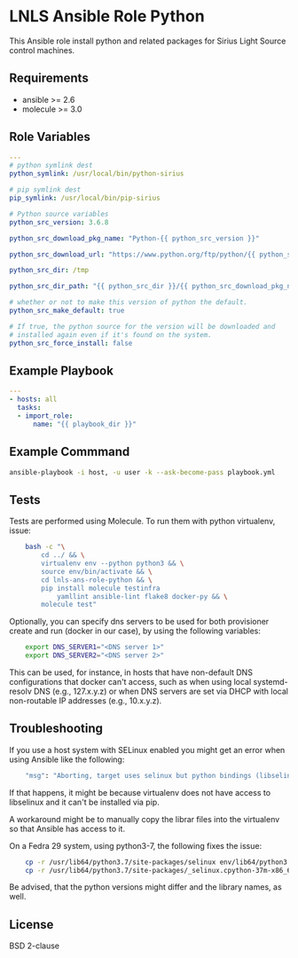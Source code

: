 LNLS Ansible Role Python
=======================

This Ansible role install python and related packages for Sirius Light Source control machines.

## Requirements

- ansible >= 2.6
- molecule >= 3.0

## Role Variables

```yaml
---
# python symlink dest
python_symlink: /usr/local/bin/python-sirius

# pip symlink dest
pip_symlink: /usr/local/bin/pip-sirius

# Python source variables
python_src_version: 3.6.8

python_src_download_pkg_name: "Python-{{ python_src_version }}"

python_src_download_url: "https://www.python.org/ftp/python/{{ python_src_version }}/{{ python_src_download_pkg_name }}.tgz"

python_src_dir: /tmp

python_src_dir_path: "{{ python_src_dir }}/{{ python_src_download_pkg_name }}"

# whether or not to make this version of python the default.
python_src_make_default: true

# If true, the python source for the version will be downloaded and
# installed again even if it's found on the system.
python_src_force_install: false
```

## Example Playbook

```yaml
---
- hosts: all
  tasks:
  - import_role:
      name: "{{ playbook_dir }}"
```

## Example Commmand

```bash
ansible-playbook -i host, -u user -k --ask-become-pass playbook.yml
```

## Tests

Tests are performed using Molecule. To run them with python virtualenv, issue:

```bash
    bash -c "\
        cd ../ && \
        virtualenv env --python python3 && \
        source env/bin/activate && \
        cd lnls-ans-role-python && \
        pip install molecule testinfra
            yamllint ansible-lint flake8 docker-py && \
        molecule test"
```

Optionally, you can specify dns servers to be used for both
provisioner create and run (docker in our case), by using
the following variables:


```bash
    export DNS_SERVER1="<DNS server 1>"
    export DNS_SERVER2="<DNS server 2>"
```

This can be used, for instance, in hosts that have non-default
DNS configurations that docker can't access, such as when
using local systemd-resolv DNS (e.g., 127.x.y.z) or when DNS
servers are set via DHCP with local non-routable IP addresses
(e.g., 10.x.y.z).

## Troubleshooting

If you use a host system with SELinux enabled you might get an error when using
Ansible like the following:

```bash
    "msg": "Aborting, target uses selinux but python bindings (libselinux-python) aren't installed!"
```

If that happens, it might be because virtualenv does not have access to libselinux
and it can't be installed via pip.

A workaround might be to manually copy the librar files into the virtualenv
so that Ansible has access to it.

On a Fedra 29 system, using python3-7, the following fixes the issue:

```bash
    cp -r /usr/lib64/python3.7/site-packages/selinux env/lib64/python3.7/site-packages/
    cp -r /usr/lib64/python3.7/site-packages/_selinux.cpython-37m-x86_64-linux-gnu.so env/lib64/python3.7/site-packages/
```

Be advised, that the python versions might differ and the library names, as well.

## License

BSD 2-clause

